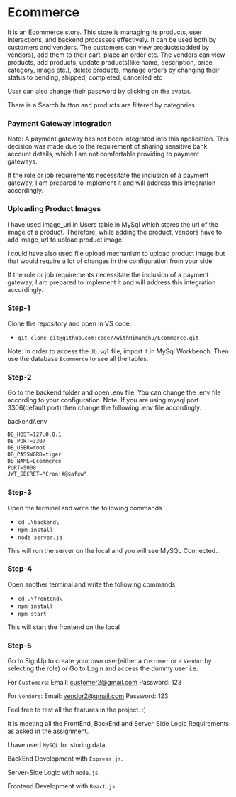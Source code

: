 # Ecommerce
It is an Ecommerce store. This store is managing its products, user interactions, and backend processes effectively. 
It can be used both by customers and vendors. 
The customers can view products(added by vendors), add them to their cart, place an order etc.
The vendors can view products, add products, update products(like name, description, price, category, image etc.), delete products, manage orders by changing their status to pending, shipped, completed, cancelled etc

User can also change their password by clicking on the avatar.

There is a Search button and products are filtered by categories


### Payment Gateway Integration
Note: A payment gateway has not been integrated into this application. This decision was made due to the requirement of sharing sensitive bank account details, which I am not comfortable providing to payment gateways.

If the role or job requirements necessitate the inclusion of a payment gateway, I am prepared to implement it and will address this integration accordingly.


### Uploading Product Images
I have used image_url in Users table in MySql which stores the url of the image of a product. Therefore, while adding the product, vendors have to add image_url to upload product image. 

I could have also used file upload mechanism to upload product image but that would require a lot of changes in the configuration from your side. 

If the role or job requirements necessitate the inclusion of a payment gateway, I am prepared to implement it and will address this integration accordingly.

### Step-1
Clone the repository and open in VS code.
 - `git clone git@github.com:code77withHimanshu/Ecommerce.git`

Note: In order to access the `db.sql` file, import it in MySql Workbench. Then use the database `Ecommerce` to see all the tables.

### Step-2
Go to the backend folder and open .env file.
You can change the .env file according to your configuration.
Note: If you are using mysql port 3306(default port) then change the following .env file accordingly.

backend/.env
```markdown
DB_HOST=127.0.0.1
DB_PORT=3307
DB_USER=root
DB_PASSWORD=tiger
DB_NAME=Ecommerce
PORT=5000
JWT_SECRET="Cron!#@$afxw"
```


### Step-3
Open the terminal and write the following commands

- `cd .\backend\`
- `npm install`
- `node server.js`

This will run the server on the local and you will see MySQL Connected...


### Step-4
Open another terminal and write the following commands

- `cd .\frontend\`
- `npm install`
- `npm start`

This will start the frontend on the local



### Step-5
Go to SignUp to create your own user(either a `Customer` or a `Vendor` by selecting the role) or Go to Login and access the dummy user i.e. 

For `Customers`:
Email: customer2@gmail.com
Password: 123


For `Vendors`:
Email: vendor2@gmail.com
Password: 123


Feel free to test all the features in the project. :)



It is meeting all the FrontEnd, BackEnd and Server-Side Logic Requirements as asked in the assignment. 


I have used `MySQL` for storing data. 

BackEnd Development with `Express.js`. 

Server-Side Logic with `Node.js`.

Frontend Development with `React.js`.

